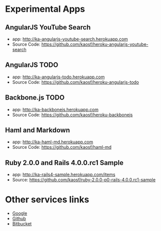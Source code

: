 # Experimental Apps

## AngularJS YouTube Search

* app: http://ka-angularjs-youtube-search.herokuapp.com
* Source Code: https://github.com/kaosf/heroku-angularjs-youtube-search

## AngularJS TODO

* app: http://ka-angularjs-todo.herokuapp.com
* Source Code: https://github.com/kaosf/heroku-angularjs-todo

## Backbone.js TODO

* app: http://ka-backbonejs.herokuapp.com
* Source Code: https://github.com/kaosf/heroku-backbonejs

## Haml and Markdown

* app: http://ka-haml-md.herokuapp.com
* Source Code: https://github.com/kaosf/haml-md

## Ruby 2.0.0 and Rails 4.0.0.rc1 Sample

* app: http://ka-rails4-sample.herokuapp.com/items
* Source: https://github.com/kaosf/ruby-2.0.0-p0-rails-4.0.0.rc1-sample

# Other services links

* [Google](https://google.com)
* [Github](https://github.com)
* [Bitbucket](https://bitbucket.org)
